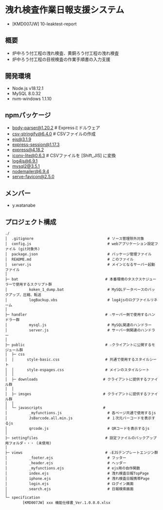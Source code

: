# 洩れ検査作業日報支援システム  
- [KMD007JW] 10-leaktest-report  

## 概要  
- 炉中ろう付工程の洩れ検査、黄銅ろう付工程の洩れ検査  
- 炉中ろう付工程の目視検査の作業手順書の入力支援  

## 開発環境  
- Node.js v18.12.1  
- MySQL 8.0.32  
- nvm-windows 1.1.10  

## npmパッケージ
- body-parser@1.20.2                            # Expressミドルウェア  
- csv-stringify@6.4.0                           # CSVファイルの作成  
- ejs@3.1.9  
- express-session@1.17.3  
- express@4.18.2  
- iconv-lite@0.6.3                              # CSVファイルを [Shift_JIS] に変換  
- log4js@6.9.1  
- mysql2@3.5.1  
- nodemailer@6.9.4  
- serve-favicon@2.5.0  

## メンバー  
- y.watanabe  

## プロジェクト構成  
~~~
./
│  .gitignore                                  # ソース管理除外対象
│  config.js                                   # webアプリケーション設定ファイル (git対象外)
│  package.json                                # パッケージ管理ファイル
│  README.md                                   # このファイル
│  server.js                                   # メインとなるサーバー起動ファイル
│  
├─ bat                                        # 本番環境のタスクスケジューラーで使用するスクリプト群
│          koken_1_dump.bat                    # MySQLデータベースのバックアップ、圧縮、転送
│          logBackup.vbs                       # log4jsのログファイルリネーム
│  
├─ handler                                    # ☆サーバー側で使用するハンドラー群
│          mysql.js                            # MySQL関連のハンドラー
│          server.js                           # サーバー側関連のハンドラー
│  
├─ public                                     # ☆クライアントに公開するモジュール群
│  ├─ css
│  │      style-basic.css                     # 共通で使用するスタイルシート
│  │      style-espages.css                   # メインのスタイルシート
│  │
│  ├─ downloads                              # クライアントに提供するファイル群
│  │
│  ├─ imsges                                 # クライアントに提供するファイル群
│  │
│  └─ javascripts                            # 
│          _myfunctions.js                     # 各ページ共通で使用するjs  
│          JsBarcode.all.min.js                # １次元バーコードを表示するjs  
│          qrcode.js                           # QRコードを表示するjs  
│  
├─ settingfiles                               # 設定ファイルのバックアップ用フォルダ・・・ (未使用)
│  
├─ views                                      # ☆EJSテンプレートエンジン群
│          _footer.ejs                         # フッター
│          _header.ejs                         # ヘッダー
│          _myfunctions.ejs                    # ejs用の自作関数
│          index.ejs                           # 洩れ検査日報TopPage
│          iphone.ejs                          # 洩れ検査日報携帯Page
│          login.ejs                           # ログイン画面
│          search.ejs                          # 日報検索画面
│  
└─ specification
        [KMD007JW] xxx 機能仕様書_Ver.1.0.0.0.xlsx
    
~~~
